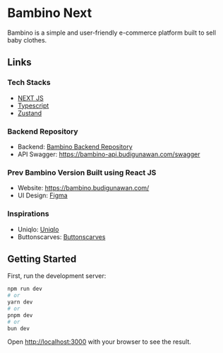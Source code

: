 # Bambino Next

Bambino is a simple and user-friendly e-commerce platform built to sell baby clothes.

## Links

### Tech Stacks

- [NEXT JS](https://nextjs.org/)
- [Typescript](https://www.typescriptlang.org/)
- [Zustand](https://zustand-demo.pmnd.rs/)

### Backend Repository

- Backend: [Bambino Backend Repository](https://github.com/budiigunawan/bambino-backend)
- API Swagger: <https://bambino-api.budigunawan.com/swagger>

### Prev Bambino Version Built using React JS

- Website: <https://bambino.budigunawan.com/>
- UI Design: [Figma](https://www.figma.com/design/RnMTmQul8AerqRZ1DMrui9/budigunawan.com?node-id=171-109&t=iYWQbpRINrb9JdaU-1)

### Inspirations

- Uniqlo: [Uniqlo](https://www.uniqlo.com/id/id/)
- Buttonscarves: [Buttonscarves](https://www.buttonscarves.com/)

## Getting Started

First, run the development server:

```bash
npm run dev
# or
yarn dev
# or
pnpm dev
# or
bun dev
```

Open [http://localhost:3000](http://localhost:3000) with your browser to see the result.
